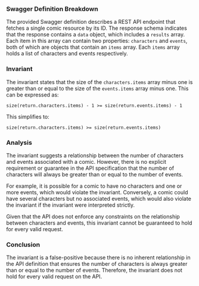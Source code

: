 ### Swagger Definition Breakdown
The provided Swagger definition describes a REST API endpoint that fetches a single comic resource by its ID. The response schema indicates that the response contains a `data` object, which includes a `results` array. Each item in this array can contain two properties: `characters` and `events`, both of which are objects that contain an `items` array. Each `items` array holds a list of characters and events respectively.

### Invariant
The invariant states that the size of the `characters.items` array minus one is greater than or equal to the size of the `events.items` array minus one. This can be expressed as:

    size(return.characters.items) - 1 >= size(return.events.items) - 1

This simplifies to:

    size(return.characters.items) >= size(return.events.items)

### Analysis
The invariant suggests a relationship between the number of characters and events associated with a comic. However, there is no explicit requirement or guarantee in the API specification that the number of characters will always be greater than or equal to the number of events. 

For example, it is possible for a comic to have no characters and one or more events, which would violate the invariant. Conversely, a comic could have several characters but no associated events, which would also violate the invariant if the invariant were interpreted strictly. 

Given that the API does not enforce any constraints on the relationship between characters and events, this invariant cannot be guaranteed to hold for every valid request. 

### Conclusion
The invariant is a false-positive because there is no inherent relationship in the API definition that ensures the number of characters is always greater than or equal to the number of events. Therefore, the invariant does not hold for every valid request on the API.
